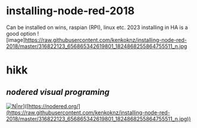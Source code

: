 # installing-node-red-2018
Can be installed on wins, raspian (RPI), linux etc.
2023 installing in HA is a good option
![image]https://raw.githubusercontent.com/kenkoknz/installing-node-red-2018/master/316822123_656865342619801_1824868255864755511_n.jpg

# hikk 
## _nodered visual programing_

[![N|nr]([https://nodered.org/)](https://raw.githubusercontent.com/kenkoknz/installing-node-red-2018/master/316822123_656865342619801_1824868255864755511_n.jpg)]([https://nodered.org/](https://raw.githubusercontent.com/kenkoknz/installing-node-red-2018/master/316822123_656865342619801_1824868255864755511_n.jpg))

